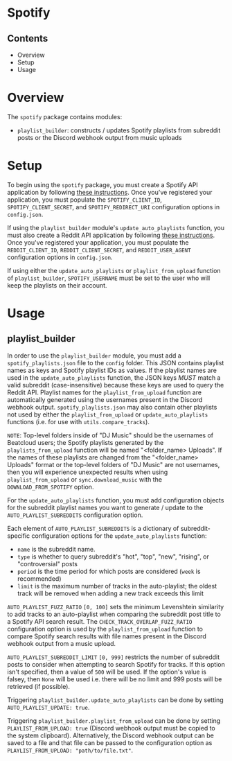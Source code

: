 # Spotify

## Contents
* Overview
* Setup
* Usage

# Overview
The `spotify` package contains modules:
* `playlist_builder`: constructs / updates Spotify playlists from subreddit posts or the Discord webhook output from music uploads

# Setup
To begin using the `spotify` package, you must create a Spotify API application by following [these instructions](https://developer.spotify.com/documentation/web-api/quick-start/). Once you've registered your application, you must populate the `SPOTIFY_CLIENT_ID`, `SPOTIFY_CLIENT_SECRET`, and `SPOTIFY_REDIRECT_URI` configuration options in `config.json`.

If using the `playlist_builder` module's `update_auto_playlists` function, you must also create a Reddit API application by following [these instructions](https://rymur.github.io/setup). Once you've registered your application, you must populate the `REDDIT_CLIENT_ID`, `REDDIT_CLIENT_SECRET`, and `REDDIT_USER_AGENT` configuration options in `config.json`.

If using either the `update_auto_playlists` or `playlist_from_upload` function of `playlist_builder`, `SPOTIFY_USERNAME` must be set to the user who will keep the playlists on their account.

# Usage

## playlist_builder
In order to use the `playlist_builder` module, you must add a `spotify_playlists.json` file to the `config` folder. This JSON contains playlist names as keys and Spotify playlist IDs as values. If the playlist names are used in the `update_auto_playlists` function, the JSON keys _MUST_ match a valid subreddit (case-insensitive) because these keys are used to query the Reddit API. Playlist names for the `playlist_from_upload` function are automatically generated using the usernames present in the Discord webhook output. `spotify_playlists.json` may also contain other playlists not used by either the `playlist_from_upload` or `update_auto_playlists` functions (i.e. for use with `utils.compare_tracks`).

`NOTE`: Top-level folders inside of "DJ Music" should be the usernames of Beatcloud users; the Spotify playlists generated by the `playlists_from_upload` function will be named "<folder_name> Uploads". If the names of these playlists are changed from  the "<folder_name> Uploads" format or the top-level folders of "DJ Music" are not usernames, then you will experience unexpected results when using `playlist_from_upload` or `sync.download_music` with the `DOWNLOAD_FROM_SPOTIFY` option.

For the `update_auto_playlists` function, you must add configuration objects for the subreddit playlist names you want to generate / update to the `AUTO_PLAYLIST_SUBREDDITS` configuration option.

Each element of `AUTO_PLAYLIST_SUBREDDITS` is a dictionary of subreddit-specific configuration options for the `update_auto_playlists` function:
* `name` is the subreddit name.
* `type` is whether to query subreddit's "hot", "top", "new", "rising", or "controversial" posts
* `period` is the time period for which posts are considered (`week` is recommended)
* `limit` is the maximum number of tracks in the auto-playlist; the oldest track will be removed when adding a new track exceeds this limit

`AUTO_PLAYLIST_FUZZ_RATIO` `[0, 100]` sets the minimum Levenshtein similarity to add tracks to an auto-playlist when comparing the subreddit post title to a Spotify API search result. The `CHECK_TRACK_OVERLAP_FUZZ_RATIO` configuration option is used by the `playlist_from_upload` function to compare Spotify search results with file names present in the Discord webhook output from a music upload.

`AUTO_PLAYLIST_SUBREDDIT_LIMIT` `[0, 999]` restricts the number of subreddit posts to consider when attempting to search Spotify for tracks. If this option isn't specified, then a value of `500` will be used. If the option's value is falsey, then `None` will be used i.e. there will be no limit and 999 posts will be retrieved (if possible). 

Triggering `playlist_builder.update_auto_playlists` can be done by setting `AUTO_PLAYLIST_UPDATE: true`.

Triggering `playlist_builder.playlist_from_upload` can be done by setting `PLAYLIST_FROM_UPLOAD: true` (Discord webhook output must be copied to the system clipboard). Alternatively, the Discord webhook output can be saved to a file and that file can be passed to the configuration option as `PLAYLIST_FROM_UPLOAD: "path/to/file.txt"`.
